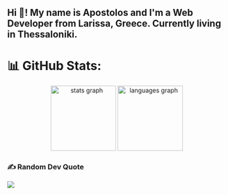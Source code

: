 <h2 align="left">Hi 👋! My name is Apostolos and I'm a Web Developer from Larissa, Greece. Currently living in Thessaloniki.</h2>

###

# 📊 GitHub Stats:

<div align="center">
  <img src="https://github-readme-stats.vercel.app/api?username=ApoGouv&hide_title=false&hide_rank=true&show_icons=true&include_all_commits=true&count_private=false&disable_animations=false&theme=react&locale=en&hide_border=false&custom_title=My%20GH%20Stats" height="150" alt="stats graph"  />
  <img src="https://github-readme-stats.vercel.app/api/top-langs?username=ApoGouv&locale=en&hide_title=false&layout=compact&card_width=320&langs_count=6&theme=react&hide_border=false" height="150" alt="languages graph"  />
</div>

### ✍️ Random Dev Quote
![](https://quotes-github-readme.vercel.app/api?type=horizontal&theme=radical)
